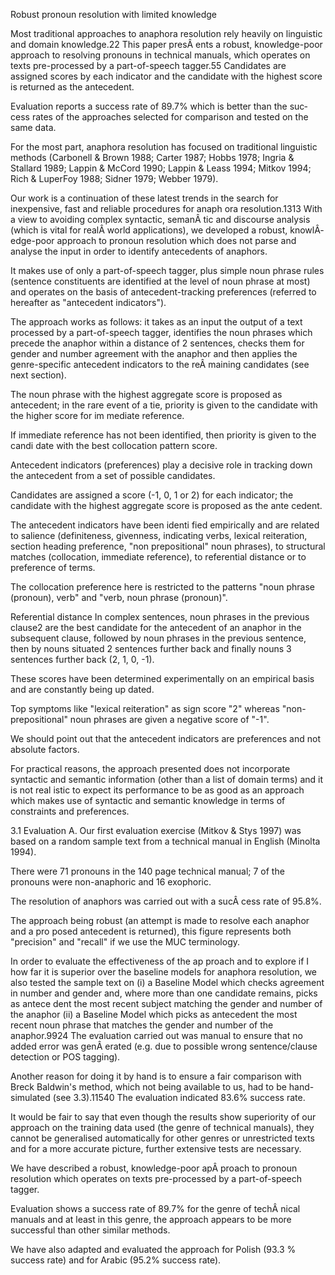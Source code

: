 Robust pronoun resolution with limited knowledge

Most traditional approaches to anaphora resolution rely heavily on linguistic and domain knowledge.22
This paper presÂ­ ents a robust, knowledge-poor approach to resolving pronouns in technical manuals, which operates on texts pre-processed by a part-of-speech tagger.55
Candidates are assigned scores by each indicator and the candidate with the highest score is returned as the antecedent.

Evaluation reports a success rate of 89.7% which is better than the suc­ cess rates of the approaches selected for comparison and tested on the same data.

For the most part, anaphora resolution has focused on traditional linguistic methods (Carbonell &amp; Brown 1988; Carter 1987; Hobbs 1978; Ingria &amp; Stallard 1989; Lappin &amp; McCord 1990; Lappin &amp; Leass 1994; Mitkov 1994; Rich &amp; LuperFoy 1988; Sidner 1979; Webber 1979).

Our work is a continuation of these latest trends in the search for inexpensive, fast and reliable procedures for anaph­ ora resolution.1313
With a view to avoiding complex syntactic, semanÂ­ tic and discourse analysis (which is vital for realÂ­ world applications), we developed a robust, knowlÂ­ edge-poor approach to pronoun resolution which does not parse and analyse the input in order to identify antecedents of anaphors.

It makes use of only a part-of-speech tagger, plus simple noun phrase rules (sentence constituents are identified at the level of noun phrase at most) and operates on the basis of antecedent-tracking preferences (referred to hereafter as &quot;antecedent indicators&quot;).

The approach works as follows: it takes as an input the output of a text processed by a part-of-speech tagger, identifies the noun phrases which precede the anaphor within a distance of 2 sentences, checks them for gender and number agreement with the anaphor and then applies the genre-specific antecedent indicators to the reÂ­ maining candidates (see next section).

The noun phrase with the highest aggregate score is proposed as antecedent; in the rare event of a tie, priority is given to the candidate with the higher score for im­ mediate reference.

If immediate reference has not been identified, then priority is given to the candi date with the best collocation pattern score.

Antecedent indicators (preferences) play a decisive role in tracking down the antecedent from a set of possible candidates.

Candidates are assigned a score (-1, 0, 1 or 2) for each indicator; the candidate with the highest aggregate score is proposed as the ante­ cedent.

The antecedent indicators have been identi­ fied empirically and are related to salience (definiteness, givenness, indicating verbs, lexical reiteration, section heading preference, &quot;non­ prepositional&quot; noun phrases), to structural matches (collocation, immediate reference), to referential distance or to preference of terms.

The collocation preference here is restricted to the patterns &quot;noun phrase (pronoun), verb&quot; and &quot;verb, noun phrase (pronoun)&quot;.

Referential distance In complex sentences, noun phrases in the previous clause2 are the best candidate for the antecedent of an anaphor in the subsequent clause, followed by noun phrases in the previous sentence, then by nouns situated 2 sentences further back and finally nouns 3 sentences further back (2, 1, 0, -1).

These scores have been determined experimentally on an empirical basis and are constantly being up­ dated.

Top symptoms like &quot;lexical reiteration&quot; as­ sign score &quot;2&quot; whereas &quot;non-prepositional&quot; noun phrases are given a negative score of &quot;-1&quot;.

We should point out that the antecedent indicators are preferences and not absolute factors.

For practical reasons, the approach presented does not incorporate syntactic and semantic information (other than a list of domain terms) and it is not real­ istic to expect its performance to be as good as an approach which makes use of syntactic and semantic knowledge in terms of constraints and preferences.

3.1 Evaluation A. Our first evaluation exercise (Mitkov &amp; Stys 1997) was based on a random sample text from a technical manual in English (Minolta 1994).

There were 71 pronouns in the 140 page technical manual; 7 of the pronouns were non-anaphoric and 16 exophoric.

The resolution of anaphors was carried out with a sucÂ­ cess rate of 95.8%.

The approach being robust (an attempt is made to resolve each anaphor and a pro­ posed antecedent is returned), this figure represents both &quot;precision&quot; and &quot;recall&quot; if we use the MUC terminology.

In order to evaluate the effectiveness of the ap­ proach and to explore if I how far it is superior over the baseline models for anaphora resolution, we also tested the sample text on (i) a Baseline Model which checks agreement in number and gender and, where more than one candidate remains, picks as antece­ dent the most recent subject matching the gender and number of the anaphor (ii) a Baseline Model which picks as antecedent the most recent noun phrase that matches the gender and number of the anaphor.9924
The evaluation carried out was manual to ensure that no added error was genÂ­ erated (e.g. due to possible wrong sentence/clause detection or POS tagging).

Another reason for doing it by hand is to ensure a fair comparison with Breck Baldwin&apos;s method, which not being available to us, had to be hand-simulated (see 3.3).11540
The evaluation indicated 83.6% success rate.

It would be fair to say that even though the results show superiority of our approach on the training data used (the genre of technical manuals), they cannot be generalised automatically for other genres or unrestricted texts and for a more accurate picture, further extensive tests are necessary.



We have described a robust, knowledge-poor apÂ­ proach to pronoun resolution which operates on texts pre-processed by a part-of-speech tagger.

Evaluation shows a success rate of 89.7% for the genre of techÂ­ nical manuals and at least in this genre, the approach appears to be more successful than other similar methods.

We have also adapted and evaluated the approach for Polish (93.3 % success rate) and for Arabic (95.2% success rate).
